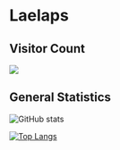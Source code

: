 # Laelaps

## Visitor Count

![](https://visitor-badge.laobi.icu/badge?page_id=lae-laps.lae-laps)

## General Statistics

![GitHub stats](https://github-readme-stats.vercel.app/api?username=lae-laps&show_icons=true&theme=gruvbox)

[![Top Langs](https://github-readme-stats.vercel.app/api/top-langs/?username=lae-laps&theme=gruvbox)](https://github.com/lae-laps/github-readme-stats&theme=gruvbox)
